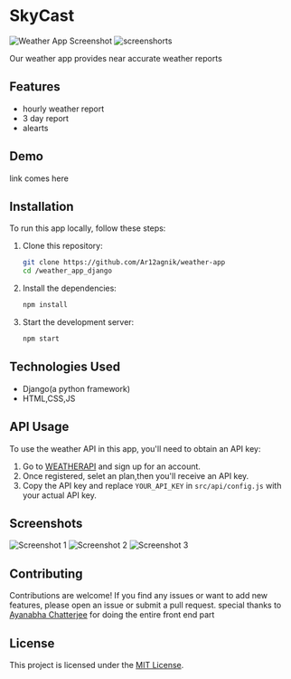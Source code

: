 
# <h1>SkyCast</h1>

![Weather App Screenshot](./screenshots/screenshot.png)
<img src="./screenshots/screenshot.png" alt="screenshorts"/>

Our weather app provides near accurate weather reports 

## Features

- hourly weather report
- 3 day report
- alearts

## Demo

link comes here
## Installation

To run this app locally, follow these steps:

1. Clone this repository:
   ```bash
   git clone https://github.com/Ar12agnik/weather-app
   cd /weather_app_django
   ```

2. Install the dependencies:
   ```bash
   npm install
   ```

3. Start the development server:
   ```bash
   npm start
   ```

## Technologies Used

- Django(a python framework)
- HTML,CSS,JS

## API Usage

To use the weather API in this app, you'll need to obtain an API key:

1. Go to [WEATHERAPI](https://www.weatherapi.com/) and sign up for an account.
2. Once registered, selet an plan,then you'll receive an API key.
3. Copy the API key and replace `YOUR_API_KEY` in `src/api/config.js` with your actual API key.

## Screenshots

![Screenshot 1](./screenshots/screenshot1.png)
![Screenshot 2](./screenshots/screenshot2.png)
![Screenshot 3](./screenshots/screenshot3.png)

## Contributing

Contributions are welcome! If you find any issues or want to add new features, please open an issue or submit a pull request.
special thanks to [Ayanabha Chatterjee](https://github.com/aYgCOO) for doing the entire front end part

## License

This project is licensed under the [MIT License](./LICENSE).
